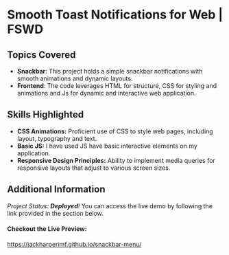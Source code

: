 # Smooth Toast Notifications for Web | FSWD

## Topics Covered
- **Snackbar**: This project holds a simple snackbar notifications with smooth animations and dynamic layouts.
- **Frontend**: The code leverages HTML for structure, CSS for styling and animations and Js for dynamic and interactive web application.
  
## Skills Highlighted
- **CSS Animations:** Proficient use of CSS to style web pages, including layout, typography and text.
- **Basic JS:** I have used JS have basic interactive elements on my application.
- **Responsive Design Principles:** Ability to implement media queries for responsive layouts that adjust to various screen sizes.

## Additional Information
*Project Status: **Deployed**!* You can access the live demo by following the link provided in the section below.

#### Checkout the Live Preview:
https://jackharperimf.github.io/snackbar-menu/

